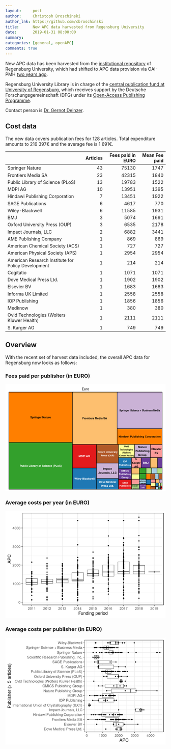 ```yaml
---
layout:     post
author:     Christoph Broschinski
author_lnk: https://github.com/cbroschinski
title:      New APC data harvested from Regensburg University
date:       2019-01-31 08:00:00
summary:    
categories: [general, openAPC]
comments: true
---
```




New APC data has been harvested from the [institutional repository](https://epub.uni-regensburg.de) of Regensburg University, which had shifted to APC data provision via OAI-PMH [two years ago](https://openapc.github.io/general/openapc/2017/01/25/regensburg/).

Regensburg University Library is in charge of the [central publication fund at University of Regensburg](http://oa.uni-regensburg.de/), which receives support by the Deutsche Forschungsgemeinschaft (DFG) under its [Open-Access Publishing Programme](http://www.dfg.de/en/research_funding/programmes/infrastructure/lis/funding_opportunities/open_access/).

Contact person is [Dr. Gernot Deinzer](mailto:gernot.deinzer@bibliothek.uni-regensburg.de).

## Cost data



The new data covers publication fees for 128 articles. Total expenditure amounts to 216 397€ and the average fee is 1 691€.


|                                                   | Articles| Fees paid in EURO| Mean Fee paid|
|:--------------------------------------------------|--------:|-----------------:|-------------:|
|Springer Nature                                    |       43|             75130|          1747|
|Frontiers Media SA                                 |       23|             42315|          1840|
|Public Library of Science (PLoS)                   |       13|             19783|          1522|
|MDPI AG                                            |       10|             13951|          1395|
|Hindawi Publishing Corporation                     |        7|             13451|          1922|
|SAGE Publications                                  |        6|              4617|           770|
|Wiley-Blackwell                                    |        6|             11585|          1931|
|BMJ                                                |        3|              5074|          1691|
|Oxford University Press (OUP)                      |        3|              6535|          2178|
|Impact Journals, LLC                               |        2|              6882|          3441|
|AME Publishing Company                             |        1|               869|           869|
|American Chemical Society (ACS)                    |        1|               727|           727|
|American Physical Society (APS)                    |        1|              2954|          2954|
|American Research Institute for Policy Development |        1|               214|           214|
|Cogitatio                                          |        1|              1071|          1071|
|Dove Medical Press Ltd.                            |        1|              1902|          1902|
|Elsevier BV                                        |        1|              1683|          1683|
|Informa UK Limited                                 |        1|              2558|          2558|
|IOP Publishing                                     |        1|              1856|          1856|
|Medknow                                            |        1|               380|           380|
|Ovid Technologies (Wolters Kluwer Health)          |        1|              2111|          2111|
|S. Karger AG                                       |        1|               749|           749|

## Overview

With the recent set of harvest data included, the overall APC data for Regensburg now looks as follows:

### Fees paid per publisher (in EURO)

![plot of chunk tree_regensburg_2019_01_31_full](/figure/tree_regensburg_2019_01_31_full-1.png)

###  Average costs per year (in EURO)

![plot of chunk box_regensburg_2019_01_31_year_full](/figure/box_regensburg_2019_01_31_year_full-1.png)

###  Average costs per publisher (in EURO)

![plot of chunk box_regensburg_2019_01_31_publisher_full](/figure/box_regensburg_2019_01_31_publisher_full-1.png)
